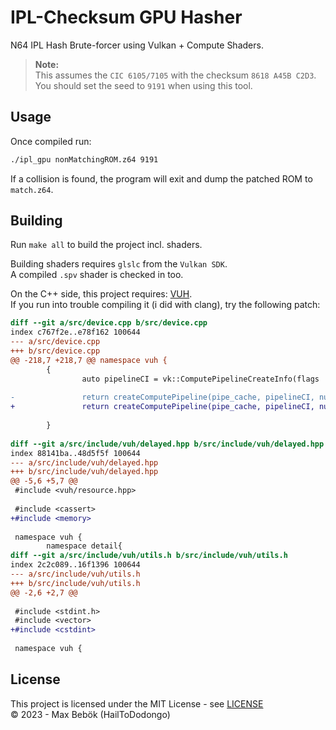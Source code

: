 # IPL-Checksum GPU Hasher

N64 IPL Hash Brute-forcer using Vulkan + Compute Shaders.<br>
> **Note:**<br>
> This assumes the `CIC 6105/7105` with the checksum `8618 A45B C2D3`.<br>
> You should set the seed to `9191` when using this tool.

## Usage
Once compiled run:
```bash
./ipl_gpu nonMatchingROM.z64 9191
```
If a collision is found, the program will exit and dump the patched ROM to `match.z64`.<br>

## Building

Run `make all` to build the project incl. shaders.<br>

Building shaders requires `glslc` from the `Vulkan SDK`.<br>
A compiled `.spv` shader is checked in too.<br>

On the C++ side, this project requires: [VUH](https://github.com/Glavnokoman/vuh).<br>
If you run into trouble compiling it (i did with clang), try the following patch:

```diff
diff --git a/src/device.cpp b/src/device.cpp
index c767f2e..e78f162 100644
--- a/src/device.cpp
+++ b/src/device.cpp
@@ -218,7 +218,7 @@ namespace vuh {
        {
                auto pipelineCI = vk::ComputePipelineCreateInfo(flags
                                                                                                                                                , shader_stage_info, pipe_layout);
-               return createComputePipeline(pipe_cache, pipelineCI, nullptr);
+               return createComputePipeline(pipe_cache, pipelineCI, nullptr).value;
                
        }
 
diff --git a/src/include/vuh/delayed.hpp b/src/include/vuh/delayed.hpp
index 88141ba..48d5f5f 100644
--- a/src/include/vuh/delayed.hpp
+++ b/src/include/vuh/delayed.hpp
@@ -5,6 +5,7 @@
 #include <vuh/resource.hpp>
 
 #include <cassert>
+#include <memory> 
 
 namespace vuh {
        namespace detail{
diff --git a/src/include/vuh/utils.h b/src/include/vuh/utils.h
index 2c2c089..16f1396 100644
--- a/src/include/vuh/utils.h
+++ b/src/include/vuh/utils.h
@@ -2,6 +2,7 @@
 
 #include <stdint.h>
 #include <vector>
+#include <cstdint>
 
 namespace vuh {
```

## License
This project is licensed under the MIT License - see [LICENSE](LICENSE)<br>
© 2023 - Max Bebök (HailToDodongo)